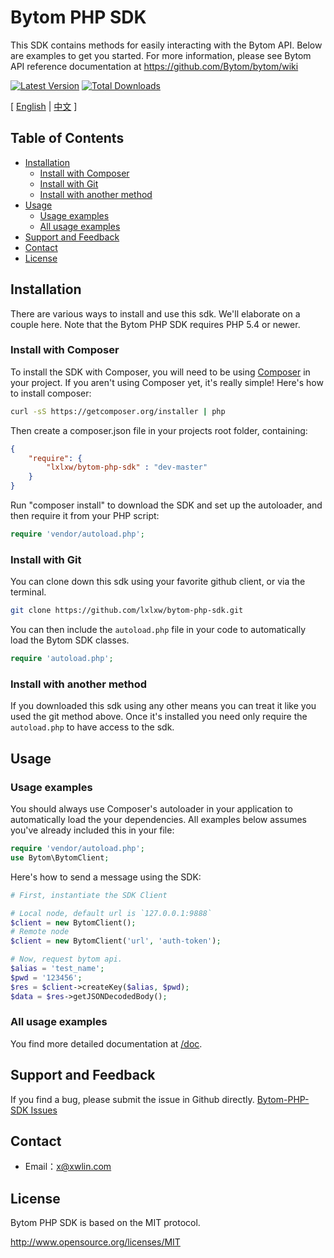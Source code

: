 # Bytom PHP SDK

This SDK contains methods for easily interacting with the Bytom API.
Below are examples to get you started. For more information, please see Bytom API reference
documentation at https://github.com/Bytom/bytom/wiki

[![Latest Version](https://img.shields.io/badge/releases-v1.0.1-brightgreen.svg)](https://github.com/lxlxw/bytom-php-sdk/releases)
[![Total Downloads](https://img.shields.io/badge/packagist-v1.0.1-orange.svg)](https://packagist.org/packages/lxlxw/bytom-php-sdk)

[ [English](https://github.com/lxlxw/bytom-php-sdk)
| [中文](https://github.com/lxlxw/bytom-php-sdk/blob/master/doc/cn.md)
 ]
 
## Table of Contents
- [Installation](#installation)
    - [Install with Composer](#install-with-composer)
    - [Install with Git](#install-with-git)
    - [Install with another method](#install-with-another-method)
- [Usage](#usage)
    - [Usage examples](#usage-examples)
    - [All usage examples](#all-usage-examples)
- [Support and Feedback](#support-and-feedback)
- [Contact](#contact)
- [License](#license)

## Installation

There are various ways to install and use this sdk. We'll elaborate on a couple here. Note that the Bytom PHP SDK requires PHP 5.4 or newer.

### Install with Composer

To install the SDK with Composer, you will need to be using [Composer](http://getcomposer.org/)
in your project.
If you aren't using Composer yet, it's really simple! Here's how to install
composer:

```bash
curl -sS https://getcomposer.org/installer | php
```

Then create a composer.json file in your projects root folder, containing:

```json
{
    "require": {
        "lxlxw/bytom-php-sdk" : "dev-master"
    }
}
```

Run "composer install" to download the SDK and set up the autoloader,
and then require it from your PHP script:

```php
require 'vendor/autoload.php';
```

### Install with Git

You can clone down this sdk using your favorite github client, or via the terminal.
```bash
git clone https://github.com/lxlxw/bytom-php-sdk.git
```

You can then include the ```autoload.php``` file in your code to automatically load the Bytom SDK classes.

```php
require 'autoload.php';
```

### Install with another method

If you downloaded this sdk using any other means you can treat it like you used the git method above.
Once it's installed you need only require the `autoload.php` to have access to the sdk.


## Usage

### Usage examples

You should always use Composer's autoloader in your application to automatically load the your dependencies. All examples below assumes you've already included this in your file:

```php
require 'vendor/autoload.php';
use Bytom\BytomClient;
```

Here's how to send a message using the SDK:

```php
# First, instantiate the SDK Client

# Local node, default url is `127.0.0.1:9888`
$client = new BytomClient();
# Remote node
$client = new BytomClient('url', 'auth-token');

# Now, request bytom api.
$alias = 'test_name';
$pwd = '123456';
$res = $client->createKey($alias, $pwd);
$data = $res->getJSONDecodedBody();
```

### All usage examples

You find more detailed documentation at [/doc](doc/index.md).

## Support and Feedback

If you find a bug, please submit the issue in Github directly.
[Bytom-PHP-SDK Issues](https://github.com/lxlxw/bytom-php-sdk/issues)

## Contact

- Email：<x@xwlin.com>

## License

Bytom PHP SDK is based on the MIT protocol.

<http://www.opensource.org/licenses/MIT>
